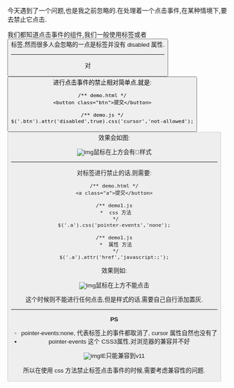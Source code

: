 今天遇到了一个问题,也是我之前忽略的.在处理着一个点击事件,在某种情境下,要去禁止它点击.

我们都知道点击事件的组件,我们一般使用<a>标签或者<button>标签,然而很多人会忽略的一点是<a>标签并没有 disabled 属性.

------

对<button>进行点击事件的禁止相对简单点,就是:

```
/** demo.html */
<button class="btn">提交</button>

/** demo.js */
$('.btn').attr('disabled',true).css('cursor','not-allowed');
```

<button disabled>效果会如图:

![img](https://pic1.zhimg.com/80/v2-b078ba71a2a56aba5bf053388492a62f_hd.jpg)鼠标在上方会有🚫样式

------

对<a>标签进行禁止的话,则需要:

```
/** demo.html */
<a class="a">提交</button>

/** demo1.js
 *  css 方法
 */
$('.a').css('pointer-events','none');

/** demo1.js
 *  属性 方法
 */
$('.a').attr('href','javascript:;');
```

效果则如:

![img](https://pic3.zhimg.com/80/v2-f740580f223414ca08b22b0988f12b54_hd.jpg)鼠标在上方不能点击

这个时候则不能进行任何点击,但是样式的话,需要自己自行添加置灰.

------

**PS** 

- pointer-events:none, 代表<a>标签上的事件都取消了, cursor 属性自然也没有了
- pointer-events 这个 CSS3属性,对浏览器的兼容并不好

![img](https://pic4.zhimg.com/80/v2-9bd80976234890b790e563e2ad2d9d89_hd.jpg)IE只能兼容到v11

所以在使用 css 方法禁止<a>标签点击事件的时候,需要考虑兼容性的问题.